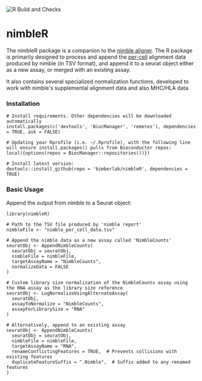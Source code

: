 ![R Build and Checks](https://github.com/BimberLab/nimbleR/workflows/R%20Build%20and%20Checks/badge.svg)

# nimbleR
The nimbleR package is a companion to the [nimble aligner](https://github.com/BimberLab/nimble/). The R package is primarily designed to process and append the [per-cell](https://github.com/BimberLab/nimble/wiki/Quickstart#3-generate-a-feature-by-cell-matrix) alignment data produced by nimble (in TSV format), and append it to a seurat object either as a new assay, or merged with an existing assay. 

It also contains several specialized normalization functions, developed to work with nimble's supplemental alignment data and also MHC/HLA data.  

### <a name="installation">Installation</a>

```{r}
# Install requirements. Other dependencies will be downloaded automatically
install.packages(c('devtools', 'BiocManager', 'remotes'), dependencies = TRUE, ask = FALSE)

# Updating your Rprofile (i.e. ~/.Rprofile), with the following line will ensure install.packages() pulls from Bioconductor repos:
local({options(repos = BiocManager::repositories())})

# Install latest version:
devtools::install_github(repo = 'bimberlab/nimbleR', dependencies = TRUE)
```

### <a name="usage">Basic Usage</a>

Append the output from nimble to a Seurat object:
```{r}
library(nimbleR)

# Path to the TSV file produced by 'nimble report'
nimbleFile <- "nimble_per_cell_data.tsv"

# Append the nimble data as a new assay called 'NimbleCounts'
seuratObj <- AppendNimbleCounts(
  seuratObj = seuratObj,
  nimbleFile = nimbleFile,
  targetAssayName = "NimbleCounts",
  normalizeData = FALSE
)

# Custom library size normalization of the NimbleCounts assay using the RNA assay as the library size reference
seuratObj <- LogNormalizeUsingAlternateAssay(
  seuratObj,
  assayToNormalize = "NimbleCounts",
  assayForLibrarySize = "RNA"
)

# Alternatively, append to an existing assay
seuratObj <- AppendNimbleCounts(
  seuratObj = seuratObj,
  nimbleFile = nimbleFile,
  targetAssayName = "RNA",
  renameConflictingFeatures = TRUE,  # Prevents collisions with existing features
  duplicateFeatureSuffix = ".Nimble",  # Suffix added to any renamed features
)
```
